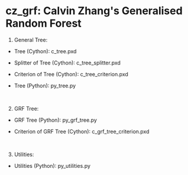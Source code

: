 # cz_grf: Calvin Zhang's Generalised Random Forest

1. General Tree:

- Tree (Cython): c_tree.pxd

- Splitter of Tree (Cython): c_tree_splitter.pxd

- Criterion of Tree (Cython): c_tree_criterion.pxd

- Tree (Python): py_tree.py

<br>

2. GRF Tree:

- GRF Tree (Python): py_grf_tree.py

- Criterion of GRF Tree (Cython): c_grf_tree_criterion.pxd

<br>

3. Utilities:

- Utilities (Python): py_utilities.py
